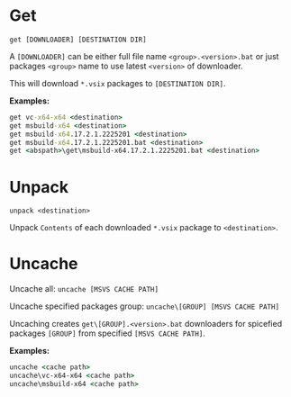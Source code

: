 # Get

`get [DOWNLOADER] [DESTINATION DIR]`

A `[DOWNLOADER]` can be either full file name `<group>.<version>.bat` or just 
packages `<group>` name to use latest `<version>` of downloader.

This will download `*.vsix` packages to `[DESTINATION DIR]`.

**Examples:**
```bat
get vc-x64-x64 <destination>
get msbuild-x64 <destination>
get msbuild-x64.17.2.1.2225201 <destination>
get msbuild-x64.17.2.1.2225201.bat <destination>
get <abspath>\get\msbuild-x64.17.2.1.2225201.bat <destination>
```

# Unpack

`unpack <destination>`

Unpack `Contents` of each downloaded `*.vsix` package to `<destination>`.

# Uncache

Uncache all: `uncache [MSVS CACHE PATH]`

Uncache specified packages group: `uncache\[GROUP] [MSVS CACHE PATH]`

Uncaching creates `get\[GROUP].<version>.bat` downloaders for spicefied 
packages `[GROUP]` from specified `[MSVS CACHE PATH]`.

**Examples:**
```bat
uncache <cache path>
uncache\vc-x64-x64 <cache path>
uncache\msbuild-x64 <cache path>
```
